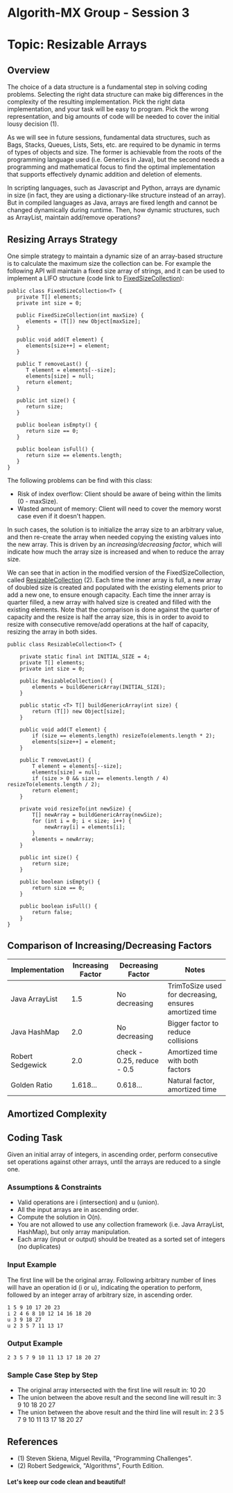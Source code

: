 # Algorith-MX Group - Session 3
# Topic: Resizable Arrays

## Overview 

The choice of a data structure is a fundamental step in solving coding problems.
Selecting the right data structure can make big differences in the complexity of the resulting implementation. Pick
the right data implementation, and your task will be easy to program. Pick the wrong representation, and big amounts of
code will be needed to cover the initial lousy decision (1).

As we will see in future sessions, fundamental data structures, such as Bags, Stacks, Queues, Lists, Sets, etc. are
required to be dynamic in terms of types of objects and size. The former is achievable from the roots of the programming
language used (i.e. Generics in Java), but the second needs a programming and mathematical focus to find the optimal 
implementation that supports effectively dynamic addition and deletion of elements.

In scripting languages, such as Javascript and Python, arrays are dynamic in size (in fact, they are using a 
dictionary-like structure instead of an array). But in compiled languages as Java, arrays are fixed length and cannot be
changed dynamically during runtime. Then, how dynamic structures, such as ArrayList, maintain add/remove operations?

## Resizing Arrays Strategy

One simple strategy to maintain a dynamic size of an array-based structure is to calculate the maximum size the
collection can be. For example the following API will maintain a fixed size array of strings, and it can be used to
implement a LIFO structure (code link to [FixedSizeCollection](j4g/arrays/FixedSizeCollection.java)):

```
public class FixedSizeCollection<T> {
   private T[] elements;
   private int size = 0;
   
   public FixedSizeCollection(int maxSize) {
      elements = (T[]) new Object[maxSize];
   }
   
   public void add(T element) {
      elements[size++] = element;
   }
   
   public T removeLast() {
      T element = elements[--size];
      elements[size] = null;
      return element;
   }
   
   public int size() {
      return size;
   }
   
   public boolean isEmpty() {
      return size == 0;
   }
   
   public boolean isFull() {
      return size == elements.length;
   }
}
```

The following problems can be find with this class:

* Risk of index overflow: Client should be aware of being within the limits (0 - maxSize).
* Wasted amount of memory: Client will need to cover the memory worst case even if it doesn't happen.

In such cases, the solution is to initialize the array size to an arbitrary value, and then re-create the array when
needed copying the existing values into the new array. This is driven by an _increasing/decreasing factor_, which will
indicate how much the array size is increased and when to reduce the array size.

We can see that in action in the modified version of the FixedSizeCollection, called 
[ResizableCollection](j4g/arrays/ResizableCollection) (2). Each time the inner array is full, a new array of doubled size
is created and populated with the existing elements prior to add a new one, to ensure enough capacity. Each time the
inner array is quarter filled, a new array with halved size is created and filled with the existing elements. Note that
the comparison is done against the quarter of capacity and the resize is half the array size, this is in order to avoid 
to resize with consecutive remove/add operations at the half of capacity, resizing the array in both sides.

```
public class ResizableCollection<T> {

    private static final int INITIAL_SIZE = 4;
    private T[] elements;
    private int size = 0;

    public ResizableCollection() {
        elements = buildGenericArray(INITIAL_SIZE);
    }

    public static <T> T[] buildGenericArray(int size) {
        return (T[]) new Object[size];
    }

    public void add(T element) {
        if (size == elements.length) resizeTo(elements.length * 2);
        elements[size++] = element;
    }

    public T removeLast() {
        T element = elements[--size];
        elements[size] = null;
        if (size > 0 && size == elements.length / 4) resizeTo(elements.length / 2);
        return element;
    }

    private void resizeTo(int newSize) {
        T[] newArray = buildGenericArray(newSize);
        for (int i = 0; i < size; i++) {
            newArray[i] = elements[i];
        }
        elements = newArray;
    }

    public int size() {
        return size;
    }

    public boolean isEmpty() {
        return size == 0;
    }

    public boolean isFull() {
        return false;
    }
}
```

## Comparison of Increasing/Decreasing Factors

| Implementation | Increasing Factor | Decreasing Factor | Notes |
|----------------|-------------------|-------------------|-----------|
| Java ArrayList | 1.5 | No decreasing | TrimToSize used for decreasing, ensures amortized time |
| Java HashMap | 2.0 | No decreasing | Bigger factor to reduce collisions |
| Robert Sedgewick | 2.0 | check - 0.25, reduce - 0.5 | Amortized time with both factors |
| Golden Ratio | 1.618... | 0.618... | Natural factor, amortized time |

## Amortized Complexity

## Coding Task

Given an initial array of integers, in ascending order, perform consecutive set operations against other arrays,
until the arrays are reduced to a single one.

### Assumptions & Constraints

* Valid operations are i (intersection) and u (union).
* All the input arrays are in ascending order.
* Compute the solution in O(n).
* You are not allowed to use any collection framework (i.e. Java ArrayList, HashMap), but only array manipulation.
* Each array (input or output) should be treated as a sorted set of integers (no duplicates)

### Input Example

The first line will be the original array.
Following arbitrary number of lines will have an operation id (i or u), indicating the operation to perform, 
followed by an integer array of arbitrary size, in ascending order. 

```
1 5 9 10 17 20 23
i 2 4 6 8 10 12 14 16 18 20
u 3 9 18 27
u 2 3 5 7 11 13 17
```

### Output Example

```
2 3 5 7 9 10 11 13 17 18 20 27
```

### Sample Case Step by Step

* The original array intersected with the first line will result in: 10 20
* The union between the above result and the second line will result in: 3 9 10 18 20 27
* The union between the above result and the third line will result in: 2 3 5 7 9 10 11 13 17 18 20 27

## References

* (1) Steven Skiena, Miguel Revilla, "Programming Challenges".
* (2) Robert Sedgewick, "Algorithms", Fourth Edition.

#### Let's keep our code clean and beautiful!
